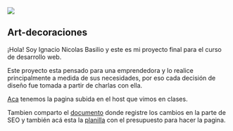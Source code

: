 <img src="https://i.ibb.co/z2g4Ldx/1681584517093.jpg"/>

## Art-decoraciones 
¡Hola! Soy Ignacio Nicolas Basilio y este es mi proyecto final para el curso de desarrollo web.

Este proyecto esta pensado para una emprendedora y lo realice principalmente a medida de sus necesidades, por eso cada decisión de diseño fue tomada a partir de charlas con ella.  

[Aca](https://art-decoraciones.000webhostapp.com/pages/articulos.html) tenemos la pagina subida en el host que vimos en clases. 

Tambien comparto el [documento](https://docs.google.com/document/d/19lythTR02Wf2BCFWUMbyw-EaBcOcO2A6aDcc5nn5pSg/edit?usp=sharing) donde registre los cambios en la parte de SEO y también acá esta la [planilla](https://docs.google.com/spreadsheets/d/1MLRbMHONhNwrHm56nc_TAb0_9ztED3r62y5z2HNiHQw/edit?usp=sharing) con el presupuesto para hacer la pagina.
